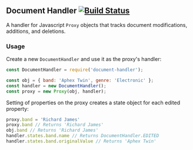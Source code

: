 ## Document Handler [![Build Status](https://travis-ci.org/durran/document-handler.svg?branch=master)](https://travis-ci.org/durran/document-handler)

A handler for Javascript `Proxy` objects that tracks document modifications,
additions, and deletions.

### Usage

Create a new `DocumentHandler` and use it as the proxy's handler:

```js
const DocumentHandler = require('document-handler');

const obj = { band: 'Aphex Twin', genre: 'Electronic' };
const handler = new DocumentHandler();
const proxy = new Proxy(obj, handler);
```

Setting of properties on the proxy creates a state object for
each edited property:

```js
proxy.band = 'Richard James'
proxy.band // Returns 'Richard James'
obj.band // Returns 'Richard James'
handler.states.band.name // Returns DocumentHandler.EDITED
handler.states.band.originalValue // Returns 'Aphex Twin'
```
